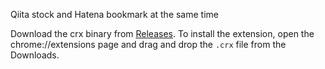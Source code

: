 Qiita stock and Hatena bookmark at the same time





Download the crx binary from [Releases](https://github.com/high5/qbta/releases). To install the extension, open the chrome://extensions page and drag and drop the `.crx` file from the Downloads.
